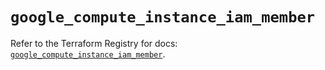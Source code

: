 # `google_compute_instance_iam_member`

Refer to the Terraform Registry for docs: [`google_compute_instance_iam_member`](https://registry.terraform.io/providers/hashicorp/google/6.36.0/docs/resources/compute_instance_iam_member).
